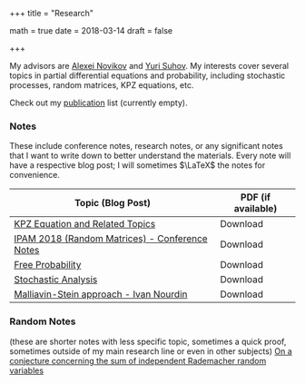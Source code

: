 +++
title = "Research"

math = true
date = 2018-03-14
draft = false

+++

My advisors are [Alexei Novikov](https://www.math.psu.edu/~anovikov/) and [Yuri Suhov](http://www.statslab.cam.ac.uk/Dept/People/suhov.html). My interests cover several topics in partial differential equations and probability, including stochastic processes, random matrices, KPZ equations, etc.

Check out my [publication](/publication) list (currently empty). 

### Notes

These include conference notes, research notes, or any significant notes that I want to write down to better understand the materials. Every note will have a respective blog post; I will sometimes $\LaTeX$ the notes for convenience.

**Topic (Blog Post)** | **PDF (if available)**
--- | ---
[KPZ Equation and Related Topics](/post/kpz_world) | Download 
[IPAM 2018 (Random Matrices) - Conference Notes](/post/ipam2018_rmt) | Download
[Free Probability ](/post/free_probability) | Download
[Stochastic Analysis](/post/stochastic_analysis) | Download 
[Malliavin-Stein approach - Ivan Nourdin](https://sites.google.com/site/malliavinstein/home)   | Download 


### Random Notes
(these are shorter notes with less specific topic, sometimes a quick proof, sometimes outside of my main research line or even in other subjects)
[On a conjecture concerning the sum of independent Rademacher random variables](https://arxiv.org/pdf/1112.4988.pdf)